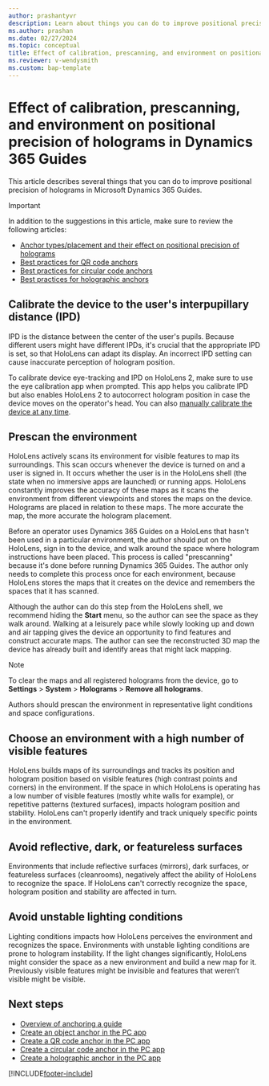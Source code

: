 ```yaml
---
author: prashantyvr
description: Learn about things you can do to improve positional precision of holograms in Dynamics 365 Guides
ms.author: prashan
ms.date: 02/27/2024
ms.topic: conceptual
title: Effect of calibration, prescanning, and environment on positional precision of holograms in Dynamics 365 Guides
ms.reviewer: v-wendysmith
ms.custom: bap-template
---
```


# Effect of calibration, prescanning, and environment on positional precision of holograms in Dynamics 365 Guides

This article describes several things that you can do to improve positional precision of holograms in Microsoft Dynamics 365 Guides.

> [!IMPORTANT]
> In addition to the suggestions in this article, make sure to review the following articles:
>
> - [Anchor types/placement and their effect on positional precision of holograms](pc-app-anchor-types-placement-precision.md)
> - [Best practices for QR code anchors](pc-app-anchor-qr-best-practices.md)
> - [Best practices for circular code anchors](pc-app-anchor-circular-best-practices.md)
> - [Best practices for holographic anchors](pc-app-anchor-holographic-best-practices.md)

## Calibrate the device to the user's interpupillary distance (IPD)

IPD is the distance between the center of the user's pupils. Because different users might have different IPDs, it's crucial that the appropriate IPD is set, so that HoloLens can adapt its display. An incorrect IPD setting can cause inaccurate perception of hologram position. 

To calibrate device eye-tracking and IPD on HoloLens 2, make sure to use the eye calibration app when prompted. This app helps you calibrate IPD but also enables HoloLens 2 to autocorrect hologram position in case the device moves on the operator's head. You can also [manually calibrate the device at any time](./operator-calibrate-hl2.md).

## Prescan the environment

HoloLens actively scans its environment for visible features to map its surroundings. This scan occurs whenever the device is turned on and a user is signed in. It occurs whether the user is in the HoloLens shell (the state when no immersive apps are launched) or running apps. HoloLens constantly improves the accuracy of these maps as it scans the environment from different viewpoints and stores the maps on the device. Holograms are placed in relation to these maps. The more accurate the map, the more accurate the hologram placement.

Before an operator uses Dynamics 365 Guides on a HoloLens that hasn't been used in a particular environment, the author should put on the HoloLens, sign in to the device, and walk around the space where hologram instructions have been placed. This process is called "prescanning" because it's done before running Dynamics 365 Guides. The author only needs to complete this process once for each environment, because HoloLens stores the maps that it creates on the device and remembers the spaces that it has scanned. 

Although the author can do this step from the HoloLens shell, we recommend hiding the **Start** menu, so the author can see the space as they walk around. Walking at a leisurely pace while slowly looking up and down and air tapping gives the device an opportunity to find features and construct accurate maps. The author can see the reconstructed 3D map the device has already built and identify areas that might lack mapping. 

> [!NOTE] 
> To clear the maps and all registered holograms from the device, go to **Settings** > **System** > **Holograms** > **Remove all holograms**.

Authors should prescan the environment in representative light conditions and space configurations.

## Choose an environment with a high number of visible features

HoloLens builds maps of its surroundings and tracks its position and hologram position based on visible features (high contrast points and corners) in the environment. If the space in which HoloLens is operating has a low number of visible features (mostly white walls for example), or repetitive patterns (textured surfaces), impacts hologram position and stability. HoloLens can't properly identify and track uniquely specific points in the environment.

## Avoid reflective, dark, or featureless surfaces

Environments that include reflective surfaces (mirrors), dark surfaces, or featureless surfaces (cleanrooms), negatively affect the ability of HoloLens to recognize the space. If HoloLens can't correctly recognize the space, hologram position and stability are affected in turn.

## Avoid unstable lighting conditions

Lighting conditions impacts how HoloLens perceives the environment and recognizes the space. Environments with unstable lighting conditions are prone to hologram instability. If the light changes significantly, HoloLens might consider the space as a new environment and build a new map for it. Previously visible features might be invisible and features that weren’t visible might be visible. 

## Next steps

- [Overview of anchoring a guide](pc-app-anchor.md)
- [Create an object anchor  in the PC app](pc-app-anchor-object.md)
- [Create a QR code anchor in the PC app](pc-app-anchor-qr-code.md)
- [Create a circular code anchor in the PC app](pc-app-anchor-circular-code.md)
- [Create a holographic anchor in the PC app](pc-app-anchor-holographic.md)


[!INCLUDE[footer-include](../includes/footer-banner.md)]
